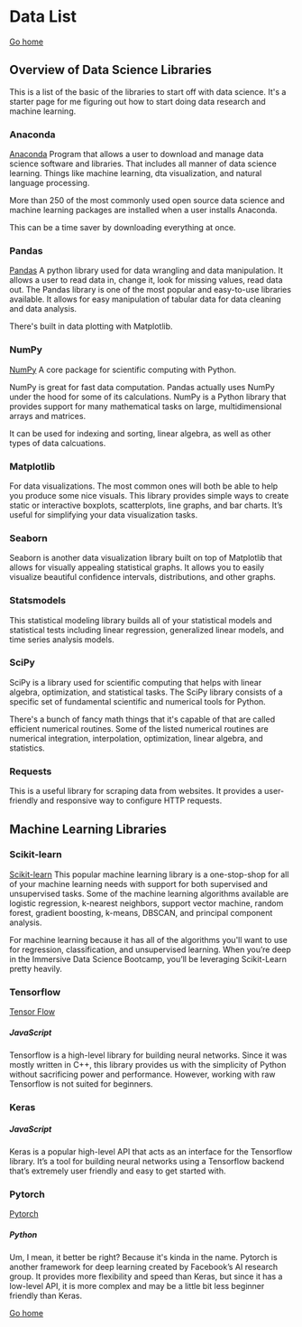 # Data List
[Go home](/index.html)
## Overview of Data Science Libraries

This is a list of the basic of the libraries to start off with data science. It's a starter page for me figuring out how to start doing data research and machine learning.

### Anaconda
[Anaconda](https://www.anaconda.com/)
Program that allows a user to download and manage data science software and libraries. That includes all manner of data science learning. Things like machine learning, dta visualization, and natural language processing.

More than 250 of the most commonly used open source data science and machine learning packages are installed when a user installs Anaconda. 

This can be a time saver by downloading everything at once.

### Pandas
[Pandas](https://pandas.pydata.org/)
A python library used for data wrangling and data manipulation. It allows a user to read data in, change it, look for missing values, read data out. The Pandas library is one of the most popular and easy-to-use libraries available. It allows for easy manipulation of tabular data for data cleaning and data analysis.

There's built in data plotting with Matplotlib.

### NumPy
[NumPy](https://numpy.org/)
A core package for scientific computing with Python.

NumPy is great for fast data computation. Pandas actually uses NumPy under the hood for some of its calculations. NumPy is a Python library that provides support for many mathematical tasks on large, multidimensional arrays and matrices.

It can be used for indexing and sorting, linear algebra, as well as other types of data calcuations.

### Matplotlib
For data visualizations. The most common ones will both be able to help you produce some nice visuals. This library provides simple ways to create static or interactive boxplots, scatterplots, line graphs, and bar charts. It’s useful for simplifying your data visualization tasks.

### Seaborn
Seaborn is another data visualization library built on top of Matplotlib that allows for visually appealing statistical graphs. It allows you to easily visualize beautiful confidence intervals, distributions, and other graphs.

### Statsmodels
This statistical modeling library builds all of your statistical models and statistical tests including linear regression, generalized linear models, and time series analysis models.

### SciPy
SciPy is a library used for scientific computing that helps with linear algebra, optimization, and statistical tasks. The SciPy library consists of a specific set of fundamental scientific and numerical tools for Python.

There's a bunch of fancy math things that it's capable of that are called efficient numerical routines. Some of the listed numerical routines are numerical integration, interpolation, optimization, linear algebra, and statistics.

### Requests
This is a useful library for scraping data from websites. It provides a user-friendly and responsive way to configure HTTP requests.

## Machine Learning Libraries

### Scikit-learn
[Scikit-learn](https://scikit-learn.org/stable/)
This popular machine learning library is a one-stop-shop for all of your machine learning needs with support for both supervised and unsupervised tasks. Some of the machine learning algorithms available are logistic regression, k-nearest neighbors, support vector machine, random forest, gradient boosting, k-means, DBSCAN, and principal component analysis.

For machine learning because it has all of the algorithms you'll want to use for regression, classification, and unsupervised learning. When you’re deep in the Immersive Data Science Bootcamp, you’ll be leveraging Scikit-Learn pretty heavily.

### Tensorflow
[Tensor Flow](https://www.tensorflow.org/)
##### JavaScript
Tensorflow is a high-level library for building neural networks. Since it was mostly written in C++, this library provides us with the simplicity of Python without sacrificing power and performance. However, working with raw Tensorflow is not suited for beginners.

### Keras 
##### JavaScript
Keras is a popular high-level API that acts as an interface for the Tensorflow library. It’s a tool for building neural networks using a Tensorflow backend that’s extremely user friendly and easy to get started with.

### Pytorch
[Pytorch](https://pytorch.org/)
##### Python
Um, I mean, it better be right? Because it's kinda in the name.
Pytorch is another framework for deep learning created by Facebook’s AI research group. It provides more flexibility and speed than Keras, but since it has a low-level API, it is more complex and may be a little bit less beginner friendly than Keras. 

[Go home](/index.html)